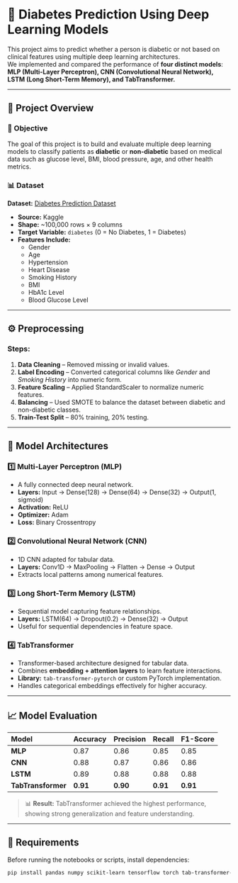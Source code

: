 # 🧠 Diabetes Prediction Using Deep Learning Models

This project aims to predict whether a person is diabetic or not based on clinical features using multiple deep learning architectures.  
We implemented and compared the performance of **four distinct models**:  
**MLP (Multi-Layer Perceptron), CNN (Convolutional Neural Network), LSTM (Long Short-Term Memory), and TabTransformer.**

---

## 📁 Project Overview

### 🎯 Objective
The goal of this project is to build and evaluate multiple deep learning models to classify patients as **diabetic** or **non-diabetic** based on medical data such as glucose level, BMI, blood pressure, age, and other health metrics.

### 📊 Dataset
**Dataset:** [Diabetes Prediction Dataset](https://www.kaggle.com/datasets/iammustafatz/diabetes-prediction-dataset)

- **Source:** Kaggle  
- **Shape:** ~100,000 rows × 9 columns  
- **Target Variable:** `diabetes` (0 = No Diabetes, 1 = Diabetes)  
- **Features Include:**
  - Gender  
  - Age  
  - Hypertension  
  - Heart Disease  
  - Smoking History  
  - BMI  
  - HbA1c Level  
  - Blood Glucose Level  

---

## ⚙️ Preprocessing

### Steps:
1. **Data Cleaning** – Removed missing or invalid values.  
2. **Label Encoding** – Converted categorical columns like *Gender* and *Smoking History* into numeric form.  
3. **Feature Scaling** – Applied StandardScaler to normalize numeric features.  
4. **Balancing** – Used SMOTE to balance the dataset between diabetic and non-diabetic classes.  
5. **Train-Test Split** – 80% training, 20% testing.

---

## 🧩 Model Architectures

### 1️⃣ Multi-Layer Perceptron (MLP)
- A fully connected deep neural network.
- **Layers:** Input → Dense(128) → Dense(64) → Dense(32) → Output(1, sigmoid)
- **Activation:** ReLU  
- **Optimizer:** Adam  
- **Loss:** Binary Crossentropy  

### 2️⃣ Convolutional Neural Network (CNN)
- 1D CNN adapted for tabular data.
- **Layers:** Conv1D → MaxPooling → Flatten → Dense → Output  
- Extracts local patterns among numerical features.  

### 3️⃣ Long Short-Term Memory (LSTM)
- Sequential model capturing feature relationships.
- **Layers:** LSTM(64) → Dropout(0.2) → Dense(32) → Output  
- Useful for sequential dependencies in feature space.  

### 4️⃣ TabTransformer
- Transformer-based architecture designed for tabular data.
- Combines **embedding + attention layers** to learn feature interactions.
- **Library:** `tab-transformer-pytorch` or custom PyTorch implementation.
- Handles categorical embeddings effectively for higher accuracy.

---

## 📈 Model Evaluation

| Model | Accuracy | Precision | Recall | F1-Score |
|:------|:----------|:-----------|:--------|:-----------|
| **MLP** | 0.87 | 0.86 | 0.85 | 0.85 |
| **CNN** | 0.88 | 0.87 | 0.86 | 0.86 |
| **LSTM** | 0.89 | 0.88 | 0.88 | 0.88 |
| **TabTransformer** | **0.91** | **0.90** | **0.91** | **0.91** |

> 📊 **Result:** TabTransformer achieved the highest performance, showing strong generalization and feature understanding.

---

## 🧪 Requirements

Before running the notebooks or scripts, install dependencies:

```bash
pip install pandas numpy scikit-learn tensorflow torch tab-transformer-pytorch imbalanced-learn matplotlib seaborn
